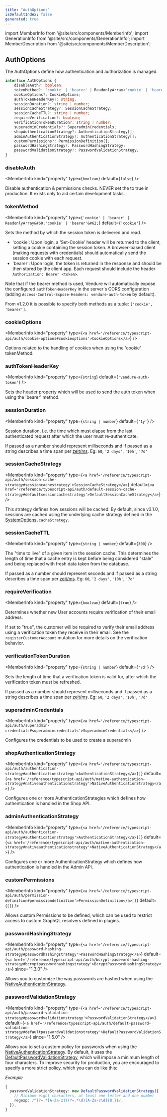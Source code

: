 ```yaml
---
title: "AuthOptions"
isDefaultIndex: false
generated: true
---
```

<!-- This file was generated from the Vendure source. Do not modify. Instead, re-run the "docs:build" script -->
import MemberInfo from '@site/src/components/MemberInfo';
import GenerationInfo from '@site/src/components/GenerationInfo';
import MemberDescription from '@site/src/components/MemberDescription';


## AuthOptions

<GenerationInfo sourceFile="packages/core/src/config/vendure-config.ts" sourceLine="332" packageName="@vendure/core" />

The AuthOptions define how authentication and authorization is managed.

```ts title="Signature"
interface AuthOptions {
    disableAuth?: boolean;
    tokenMethod?: 'cookie' | 'bearer' | ReadonlyArray<'cookie' | 'bearer'>;
    cookieOptions?: CookieOptions;
    authTokenHeaderKey?: string;
    sessionDuration?: string | number;
    sessionCacheStrategy?: SessionCacheStrategy;
    sessionCacheTTL?: string | number;
    requireVerification?: boolean;
    verificationTokenDuration?: string | number;
    superadminCredentials?: SuperadminCredentials;
    shopAuthenticationStrategy?: AuthenticationStrategy[];
    adminAuthenticationStrategy?: AuthenticationStrategy[];
    customPermissions?: PermissionDefinition[];
    passwordHashingStrategy?: PasswordHashingStrategy;
    passwordValidationStrategy?: PasswordValidationStrategy;
}
```

<div className="members-wrapper">

### disableAuth

<MemberInfo kind="property" type={`boolean`} default={`false`}   />

Disable authentication & permissions checks.
NEVER set the to true in production. It exists
only to aid certain development tasks.
### tokenMethod

<MemberInfo kind="property" type={`'cookie' | 'bearer' | ReadonlyArray&#60;'cookie' | 'bearer'&#62;`} default={`'cookie'`}   />

Sets the method by which the session token is delivered and read.

* 'cookie': Upon login, a 'Set-Cookie' header will be returned to the client, setting a
  cookie containing the session token. A browser-based client (making requests with credentials)
  should automatically send the session cookie with each request.
* 'bearer': Upon login, the token is returned in the response and should be then stored by the
  client app. Each request should include the header `Authorization: Bearer <token>`.

Note that if the bearer method is used, Vendure will automatically expose the configured
`authTokenHeaderKey` in the server's CORS configuration (adding `Access-Control-Expose-Headers: vendure-auth-token`
by default).

From v1.2.0 it is possible to specify both methods as a tuple: `['cookie', 'bearer']`.
### cookieOptions

<MemberInfo kind="property" type={`<a href='/reference/typescript-api/auth/cookie-options#cookieoptions'>CookieOptions</a>`}   />

Options related to the handling of cookies when using the 'cookie' tokenMethod.
### authTokenHeaderKey

<MemberInfo kind="property" type={`string`} default={`'vendure-auth-token'`}   />

Sets the header property which will be used to send the auth token when using the 'bearer' method.
### sessionDuration

<MemberInfo kind="property" type={`string | number`} default={`'1y'`}   />

Session duration, i.e. the time which must elapse from the last authenticated request
after which the user must re-authenticate.

If passed as a number should represent milliseconds and if passed as a string describes a time span per
[zeit/ms](https://github.com/zeit/ms.js).  Eg: `60`, `'2 days'`, `'10h'`, `'7d'`
### sessionCacheStrategy

<MemberInfo kind="property" type={`<a href='/reference/typescript-api/auth/session-cache-strategy#sessioncachestrategy'>SessionCacheStrategy</a>`} default={`<a href='/reference/typescript-api/auth/default-session-cache-strategy#defaultsessioncachestrategy'>DefaultSessionCacheStrategy</a>`}   />

This strategy defines how sessions will be cached. By default, since v3.1.0, sessions are cached using
the underlying cache strategy defined in the <a href='/reference/typescript-api/configuration/system-options#systemoptions'>SystemOptions</a>`.cacheStrategy`.
### sessionCacheTTL

<MemberInfo kind="property" type={`string | number`} default={`300`}   />

The "time to live" of a given item in the session cache. This determines the length of time that a cache entry
is kept before being considered "stale" and being replaced with fresh data taken from the database.

If passed as a number should represent seconds and if passed as a string describes a time span per
[zeit/ms](https://github.com/zeit/ms.js). Eg: `60`, `'2 days'`, `'10h'`, `'7d'`
### requireVerification

<MemberInfo kind="property" type={`boolean`} default={`true`}   />

Determines whether new User accounts require verification of their email address.

If set to "true", the customer will be required to verify their email address using a verification token
they receive in their email. See the `registerCustomerAccount` mutation for more details on the verification behavior.
### verificationTokenDuration

<MemberInfo kind="property" type={`string | number`} default={`'7d'`}   />

Sets the length of time that a verification token is valid for, after which the verification token must be refreshed.

If passed as a number should represent milliseconds and if passed as a string describes a time span per
[zeit/ms](https://github.com/zeit/ms.js).  Eg: `60`, `'2 days'`, `'10h'`, `'7d'`
### superadminCredentials

<MemberInfo kind="property" type={`<a href='/reference/typescript-api/auth/superadmin-credentials#superadmincredentials'>SuperadminCredentials</a>`}   />

Configures the credentials to be used to create a superadmin
### shopAuthenticationStrategy

<MemberInfo kind="property" type={`<a href='/reference/typescript-api/auth/authentication-strategy#authenticationstrategy'>AuthenticationStrategy</a>[]`} default={`<a href='/reference/typescript-api/auth/native-authentication-strategy#nativeauthenticationstrategy'>NativeAuthenticationStrategy</a>`}   />

Configures one or more AuthenticationStrategies which defines how authentication
is handled in the Shop API.
### adminAuthenticationStrategy

<MemberInfo kind="property" type={`<a href='/reference/typescript-api/auth/authentication-strategy#authenticationstrategy'>AuthenticationStrategy</a>[]`} default={`<a href='/reference/typescript-api/auth/native-authentication-strategy#nativeauthenticationstrategy'>NativeAuthenticationStrategy</a>`}   />

Configures one or more AuthenticationStrategy which defines how authentication
is handled in the Admin API.
### customPermissions

<MemberInfo kind="property" type={`<a href='/reference/typescript-api/auth/permission-definition#permissiondefinition'>PermissionDefinition</a>[]`} default={`[]`}   />

Allows custom Permissions to be defined, which can be used to restrict access to custom
GraphQL resolvers defined in plugins.
### passwordHashingStrategy

<MemberInfo kind="property" type={`<a href='/reference/typescript-api/auth/password-hashing-strategy#passwordhashingstrategy'>PasswordHashingStrategy</a>`} default={`<a href='/reference/typescript-api/auth/bcrypt-password-hashing-strategy#bcryptpasswordhashingstrategy'>BcryptPasswordHashingStrategy</a>`}  since="1.3.0"  />

Allows you to customize the way passwords are hashed when using the <a href='/reference/typescript-api/auth/native-authentication-strategy#nativeauthenticationstrategy'>NativeAuthenticationStrategy</a>.
### passwordValidationStrategy

<MemberInfo kind="property" type={`<a href='/reference/typescript-api/auth/password-validation-strategy#passwordvalidationstrategy'>PasswordValidationStrategy</a>`} default={`<a href='/reference/typescript-api/auth/default-password-validation-strategy#defaultpasswordvalidationstrategy'>DefaultPasswordValidationStrategy</a>`}  since="1.5.0"  />

Allows you to set a custom policy for passwords when using the <a href='/reference/typescript-api/auth/native-authentication-strategy#nativeauthenticationstrategy'>NativeAuthenticationStrategy</a>.
By default, it uses the <a href='/reference/typescript-api/auth/default-password-validation-strategy#defaultpasswordvalidationstrategy'>DefaultPasswordValidationStrategy</a>, which will impose a minimum length
of four characters. To improve security for production, you are encouraged to specify a more strict
policy, which you can do like this:

*Example*

```ts
{
  passwordValidationStrategy: new DefaultPasswordValidationStrategy({
    // Minimum eight characters, at least one letter and one number
    regexp: /^(?=.*[A-Za-z])(?=.*\d)[A-Za-z\d]{8,}$/,
  }),
}
```


</div>

